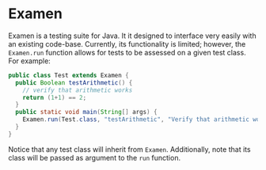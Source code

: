 # Examen
Examen is a testing suite for Java. It it designed to interface
very easily with an existing code-base. Currently, its functionality
is limited; however, the `Examen.run` function allows for tests
to be assessed on a given test class. For example:

```java
public class Test extends Examen {
  public Boolean testArithmetic() {    
    // verify that arithmetic works
    return (1+1) == 2;
  } 
  public static void main(String[] args) {
    Examen.run(Test.class, "testArithmetic", "Verify that arithmetic works as expected.");
  }
}
```

Notice that any test class will inherit from `Examen`. Additionally,
note that its class will be passed as argument to the `run` function.
